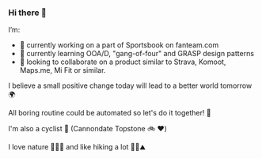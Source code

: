 ### Hi there 👋

I’m:
- 🔭 currently working on a part of Sportsbook on fanteam.com
- 🌱 currently learning OOA/D, "gang-of-four" and GRASP design patterns
- 👯 looking to collaborate on a product similar to Strava, Komoot, Maps.me, Mi Fit or similar.

I believe a small positive change today will lead to a better world tomorrow 🌍

All boring routine could be automated so let's do it together! 🤖

I'm also a cyclist 🚴 (Cannondate Topstone 🚲 ❤️)

I love nature 🌳🌲🌴 and like hiking a lot 🥾🎒⛰

<!--
**mandelbroo/mandelbroo** is a ✨ _special_ ✨ repository because its `README.md` (this file) appears on your GitHub profile.

Here are some ideas to get you started:

- 🔭 I’m currently working on ...
- 🌱 I’m currently learning ...
- 👯 I’m looking to collaborate on ...
- 🤔 I’m looking for help with ...
- 💬 Ask me about ...
- 📫 How to reach me: ...
- 😄 Pronouns: ...
- ⚡ Fun fact: ...
-->
